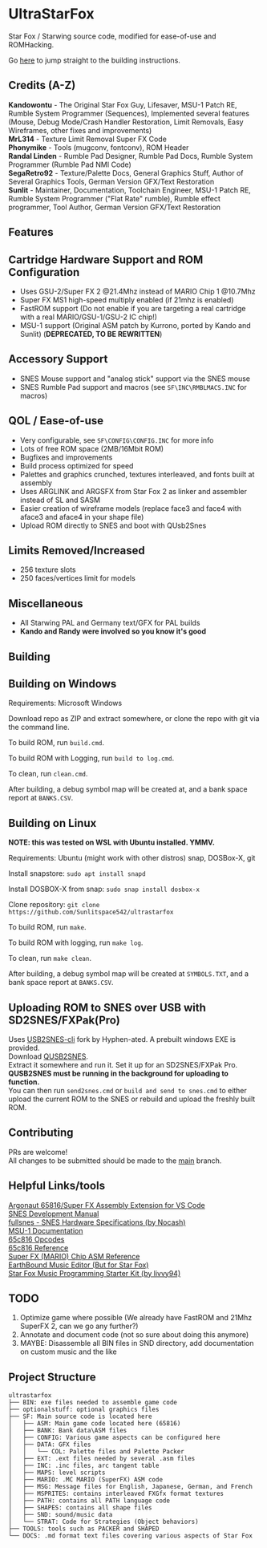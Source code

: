 # UltraStarFox

Star Fox / Starwing source code, modified for ease-of-use and ROMHacking.  

Go [here](#building) to jump straight to the building instructions.  

## Credits (A-Z)
**Kandowontu** - The Original Star Fox Guy, Lifesaver, MSU-1 Patch RE, Rumble System Programmer (Sequences), Implemented several features (Mouse, Debug Mode/Crash Handler Restoration, Limit Removals, Easy Wireframes, other fixes and improvements)  
**MrL314** - Texture Limit Removal Super FX Code  
**Phonymike** - Tools (mugconv, fontconv), ROM Header  
**Randal Linden** - Rumble Pad Designer, Rumble Pad Docs, Rumble System Programmer (Rumble Pad NMI Code)  
**SegaRetro92** - Texture/Palette Docs, General Graphics Stuff, Author of Several Graphics Tools, German Version GFX/Text Restoration   
**Sunlit** - Maintainer, Documentation, Toolchain Engineer, MSU-1 Patch RE, Rumble System Programmer ("Flat Rate" rumble), Rumble effect programmer, Tool Author, German Version GFX/Text Restoration  

## Features

## Cartridge Hardware Support and ROM Configuration

- Uses GSU-2/Super FX 2 @21.4Mhz instead of MARIO Chip 1 @10.7Mhz
- Super FX MS1 high-speed multiply enabled (if 21mhz is enabled)
- FastROM support (Do not enable if you are targeting a real cartridge with a real MARIO/GSU-1/GSU-2 IC chip!)
- MSU-1 support (Original ASM patch by Kurrono, ported by Kando and Sunlit) (**DEPRECATED, TO BE REWRITTEN**)

## Accessory Support

- SNES Mouse support and "analog stick" support via the SNES mouse
- SNES Rumble Pad support and macros (see ``SF\INC\RMBLMACS.INC`` for macros)

## QOL / Ease-of-use

- Very configurable, see ``SF\CONFIG\CONFIG.INC`` for more info
- Lots of free ROM space (2MB/16Mbit ROM)
- Bugfixes and improvements
- Build process optimized for speed
- Palettes and graphics crunched, textures interleaved, and fonts built at assembly
- Uses ARGLINK and ARGSFX from Star Fox 2 as linker and assembler instead of SL and SASM
- Easier creation of wireframe models (replace face3 and face4 with aface3 and aface4 in your shape file)
- Upload ROM directly to SNES and boot with QUsb2Snes

## Limits Removed/Increased

- 256 texture slots
- 250 faces/vertices limit for models

## Miscellaneous

- All Starwing PAL and Germany text/GFX for PAL builds
- **Kando and Randy were involved so you know it's good**

## Building

## Building on Windows

Requirements: Microsoft Windows

Download repo as ZIP and extract somewhere, or clone the repo with git via the command line.  

To build ROM, run ``build.cmd``.  

To build ROM with Logging, run ``build to log.cmd``.  

To clean, run ``clean.cmd``.  

After building, a debug symbol map will be created at, and a bank space report at ``BANKS.CSV``.  

## Building on Linux

**NOTE: this was tested on WSL with Ubuntu installed. YMMV.**  

Requirements: Ubuntu (might work with other distros) snap, DOSBox-X, git  

Install snapstore: ``sudo apt install snapd``  

Install DOSBOX-X from snap: ``sudo snap install dosbox-x``  

Clone repository: ``git clone https://github.com/Sunlitspace542/ultrastarfox``  

To build ROM, run ``make``.  

To build ROM with logging, run ``make log``.  

To clean, run ``make clean``.  

After building, a debug symbol map will be created at ``SYMBOLS.TXT``, and a bank space report at ``BANKS.CSV``.  

## Uploading ROM to SNES over USB with SD2SNES/FXPak(Pro)

Uses [USB2SNES-cli](https://github.com/Hyphen-ated/usb2snes-cli) fork by Hyphen-ated. A prebuilt windows EXE is provided.  
Download [QUSB2SNES](https://github.com/Skarsnik/QUsb2snes/releases).  
Extract it somewhere and run it. Set it up for an SD2SNES/FXPak Pro.  
**QUSB2SNES must be running in the background for uploading to function.**  
You can then run ``send2snes.cmd`` or ``build and send to snes.cmd`` to either upload the current ROM to the SNES or rebuild and upload the freshly built ROM.  

## Contributing

PRs are welcome!  
All changes to be submitted should be made to the [main](https://github.com/Sunlitspace542/ultrastarfox/tree/main) branch.  

## Helpful Links/tools

[Argonaut 65816/Super FX Assembly Extension for VS Code](https://github.com/Sunlitspace542/65816-superfx-asm-argonaut-vscode)  
[SNES Development Manual](https://archive.org/details/SNESDevManual)  
[fullsnes - SNES Hardware Specifications (by Nocash)](https://problemkaputt.de/fullsnes.htm)  
[MSU-1 Documentation](https://github.com/Sunlitspace542/MSU-1-Docs)  
[65c816 Opcodes](https://undisbeliever.net/snesdev/65816-opcodes.html)  
[65c816 Reference](https://wiki.superfamicom.org/65816-reference)  
[Super FX (MARIO) Chip ASM Reference](https://en.m.wikibooks.org/wiki/Super_NES_Programming/Super_FX_tutorial)  
[EarthBound Music Editor (But for Star Fox)](https://github.com/phonymike/ebmused4sf/)  
[Star Fox Music Programming Starter Kit (by livvy94)](https://www.dropbox.com/sh/m3sk75dmsyx5tey/AACLDXVcQEJk3ezQCDBitEs7a?dl=0)

## TODO

1. Optimize game where possible (We already have FastROM and 21Mhz SuperFX 2, can we go any further?)  
2. Annotate and document code (not so sure about doing this anymore)  
3. MAYBE: Disassemble all BIN files in SND directory, add documentation on custom music and the like  

## Project Structure

```
ultrastarfox
├── BIN: exe files needed to assemble game code
├── optionalstuff: optional graphics files
├── SF: Main source code is located here
│   ├── ASM: Main game code located here (65816)
│   ├── BANK: Bank data\ASM files
│   ├── CONFIG: Various game aspects can be configured here
│   ├── DATA: GFX files
│   │   └── COL: Palette files and Palette Packer
│   ├── EXT: .ext files needed by several .asm files
│   ├── INC: .inc files, arc tangent table
│   ├── MAPS: level scripts
│   ├── MARIO: .MC MARIO (SuperFX) ASM code
│   ├── MSG: Message files for English, Japanese, German, and French
│   ├── MSPRITES: contains interleaved FXGfx format textures
│   ├── PATH: contains all PATH language code
│   ├── SHAPES: contains all shape files
│   ├── SND: sound/music data
│   └── STRAT: Code for Strategies (Object behaviors)
├── TOOLS: tools such as PACKER and SHAPED
└── DOCS: .md format text files covering various aspects of Star Fox
```
